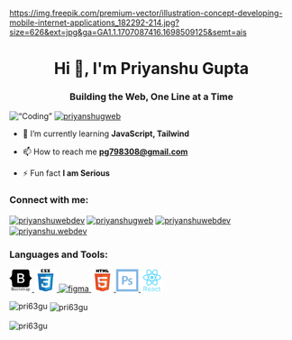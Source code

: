 https://img.freepik.com/premium-vector/illustration-concept-developing-mobile-internet-applications_182292-214.jpg?size=626&ext=jpg&ga=GA1.1.1707087416.1698509125&semt=ais
<h1 align="center">Hi 👋, I'm Priyanshu Gupta</h1>
<h3 align="center">Building the Web, One Line at a Time</h3>
<img align=“right” alt=“Coding” width=“400” src=“https://iconscout.com/lottie-animation/coder-8037699”
<p align="left"> <a href="https://twitter.com/priyanshugweb" target="blank"><img src="https://img.shields.io/twitter/follow/priyanshugweb?logo=twitter&style=for-the-badge" alt="priyanshugweb" /></a> </p>

- 🌱 I’m currently learning **JavaScript, Tailwind**

- 📫 How to reach me **pg798308@gmail.com**

- ⚡ Fun fact **I am Serious**

<h3 align="left">Connect with me:</h3>
<p align="left">
<a href="https://codepen.io/priyanshuwebdev" target="blank"><img align="center" src="https://raw.githubusercontent.com/rahuldkjain/github-profile-readme-generator/master/src/images/icons/Social/codepen.svg" alt="priyanshuwebdev" height="30" width="40" /></a>
<a href="https://twitter.com/priyanshugweb" target="blank"><img align="center" src="https://raw.githubusercontent.com/rahuldkjain/github-profile-readme-generator/master/src/images/icons/Social/twitter.svg" alt="priyanshugweb" height="30" width="40" /></a>
<a href="https://linkedin.com/in/priyanshuwebdev" target="blank"><img align="center" src="https://raw.githubusercontent.com/rahuldkjain/github-profile-readme-generator/master/src/images/icons/Social/linked-in-alt.svg" alt="priyanshuwebdev" height="30" width="40" /></a>
<a href="https://instagram.com/priyanshu.webdev" target="blank"><img align="center" src="https://raw.githubusercontent.com/rahuldkjain/github-profile-readme-generator/master/src/images/icons/Social/instagram.svg" alt="priyanshu.webdev" height="30" width="40" /></a>
</p>

<h3 align="left">Languages and Tools:</h3>
<p align="left"> <a href="https://getbootstrap.com" target="_blank" rel="noreferrer"> <img src="https://raw.githubusercontent.com/devicons/devicon/master/icons/bootstrap/bootstrap-plain-wordmark.svg" alt="bootstrap" width="40" height="40"/> </a> <a href="https://www.w3schools.com/css/" target="_blank" rel="noreferrer"> <img src="https://raw.githubusercontent.com/devicons/devicon/master/icons/css3/css3-original-wordmark.svg" alt="css3" width="40" height="40"/> </a> <a href="https://www.figma.com/" target="_blank" rel="noreferrer"> <img src="https://www.vectorlogo.zone/logos/figma/figma-icon.svg" alt="figma" width="40" height="40"/> </a> <a href="https://www.w3.org/html/" target="_blank" rel="noreferrer"> <img src="https://raw.githubusercontent.com/devicons/devicon/master/icons/html5/html5-original-wordmark.svg" alt="html5" width="40" height="40"/> </a> <a href="https://www.photoshop.com/en" target="_blank" rel="noreferrer"> <img src="https://raw.githubusercontent.com/devicons/devicon/master/icons/photoshop/photoshop-line.svg" alt="photoshop" width="40" height="40"/> </a> <a href="https://reactjs.org/" target="_blank" rel="noreferrer"> <img src="https://raw.githubusercontent.com/devicons/devicon/master/icons/react/react-original-wordmark.svg" alt="react" width="40" height="40"/> </a> </p>

<p><img align="left" src="https://github-readme-stats.vercel.app/api/top-langs?username=pri63gu&show_icons=true&locale=en&layout=compact" alt="pri63gu" /></p>

<p>&nbsp;<img align="center" src="https://github-readme-stats.vercel.app/api?username=pri63gu&show_icons=true&locale=en" alt="pri63gu" /></p>

<p><img align="center" src="https://github-readme-streak-stats.herokuapp.com/?user=pri63gu&" alt="pri63gu" /></p>

